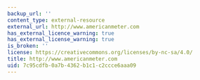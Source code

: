 ```yaml
---
backup_url: ''
content_type: external-resource
external_url: http://www.americanmeter.com
has_external_licence_warning: true
has_external_license_warning: true
is_broken: ''
license: https://creativecommons.org/licenses/by-nc-sa/4.0/
title: http://www.americanmeter.com
uid: 7c95cdfb-0a7b-4362-b1c1-c2ccce6aaa09
---
```

